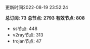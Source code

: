 更新时间2022-08-19 23:52:24

**总订阅: 73**
**总节点: 2793**
**有效节点: 808**
- ss节点: 448
- v2ray节点: 313
- trojan节点: 47
